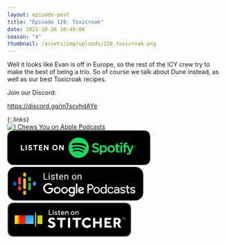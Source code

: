 ```yaml
---
layout: episode-post
title: "Episode 128: Toxicroak"
date: 2021-10-26 10:49:04
season: "4"
thumbnail: /assets/img/uploads/128_toxicroak.png
---
```

Well it looks like Evan is off in Europe, so the rest of the ICY crew try to make the best of being a trio. So of course we talk about Dune instead, as well as our best Toxicroak recipes.

Join our Discord:

https://discord.gg/mTscvhdAYe

{:.links}  
[![I Chews You on Apple Podcasts](https://linkmaker.itunes.apple.com/en-us/badge-lrg.svg?releaseDate=2019-04-16T00:00:00Z&kind=podcast&bubble=podcasts)](https://podcasts.apple.com/us/podcast/128-toxicroak/id1455409177?i=1000539766745)  [![I Chews You on Spotify](/assets/img/uploads/spotify-badge-button.svg)](https://open.spotify.com/episode/52vfWXZEZFag4qGazVoSRq?si=97ad43e8ff4f4735)  [![I Chews You on Google Podcasts](/assets/img/uploads/google-podcasts-badge-button.svg)](https://podcasts.google.com/feed/aHR0cHM6Ly9pY2hld3N5b3UubGlic3luLmNvbS9yc3M/episode/ZWM1ZDY1YWUtOTcwOC00ZDMyLWE4YzUtZDE4NjE2MjM0NDg4?sa=X&ved=0CAUQkfYCahcKEwi479DGlfDzAhUAAAAAHQAAAAAQAQ)  [![I Chews You on Stitcher](/assets/img/uploads/stitcher-badge-button.svg)](https://www.stitcher.com/s?eid=87802515)